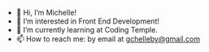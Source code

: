 - 👋 Hi, I’m Michelle!
- 👀 I’m interested in Front End Development!
- 🌱 I’m currently learning at Coding Temple.
- 📫 How to reach me: by email at gchelleby@gmail.com

<!---
gchelleby/gchelleby is a ✨ special ✨ repository because its `README.md` (this file) appears on your GitHub profile.
You can click the Preview link to take a look at your changes.
--->
